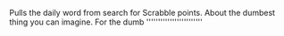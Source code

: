 Pulls the daily word from search for Scrabble points. About the dumbest thing you can imagine. For the dumb ''''''''''''''''''''''''
